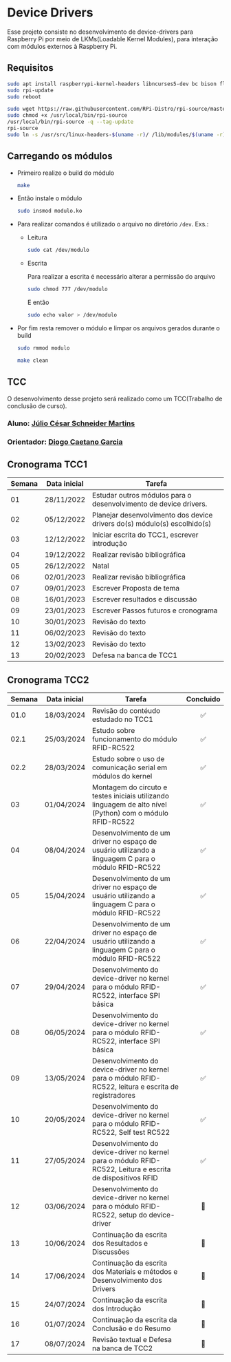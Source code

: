 # Device Drivers

Esse projeto consiste no desenvolvimento de device-drivers para Raspberry Pi por meio de LKMs(Loadable Kernel Modules), para interação com módulos externos à Raspberry Pi.

## Requisitos

```bash
sudo apt install raspberrypi-kernel-headers libncurses5-dev bc bison flex libssl-dev python2 rpi-update
sudo rpi-update
sudo reboot
```

```bash
sudo wget https://raw.githubusercontent.com/RPi-Distro/rpi-source/master/rpi-source -O /usr/local/bin/rpi-source
sudo chmod +x /usr/local/bin/rpi-source
/usr/local/bin/rpi-source -q --tag-update
rpi-source
sudo ln -s /usr/src/linux-headers-$(uname -r)/ /lib/modules/$(uname -r)/build
```

## Carregando os módulos

* Primeiro realize o build do módulo

    ```bash
    make
    ```

* Então instale o módulo

    ```bash
    sudo insmod modulo.ko
    ```

* Para realizar comandos é utilizado
 o arquivo no diretório `/dev`. Exs.:
  * Leitura

    ```bash
    sudo cat /dev/modulo
    ```
  * Escrita

    Para realizar a escrita é necessário alterar a permissão do arquivo

    ```bash
    sudo chmod 777 /dev/modulo
    ```

    E então

    ```bash
    sudo echo valor > /dev/modulo
    ```
* Por fim resta remover o módulo e limpar os arquivos gerados durante o build

    ```bash
    sudo rmmod modulo
    ```

    ```bash
    make clean
    ```

## TCC

O desenvolvimento desse projeto será realizado como um TCC(Trabalho de conclusão de curso).

### Aluno: [Júlio César Schneider Martins](https://github.com/jschneiderm98)
### Orientador: [Diogo Caetano Garcia](https://github.com/DiogoCaetanoGarcia)

## Cronograma TCC1

| Semana | Data inicial | Tarefa |
| - | - | - |
| 01 | 28/11/2022 | Estudar outros módulos para o desenvolvimento de device drivers. |
| 02 | 05/12/2022 | Planejar desenvolvimento dos device drivers do(s) módulo(s) escolhido(s)  |
| 03 | 12/12/2022 | Iniciar escrita do TCC1, escrever introdução |
| 04 | 19/12/2022 | Realizar revisão bibliográfica |
| 05 | 26/12/2022 | Natal |
| 06 | 02/01/2023 | Realizar revisão bibliográfica |
| 07 | 09/01/2023 | Escrever Proposta de tema |
| 08 | 16/01/2023 | Escrever resultados e discussão |
| 09 | 23/01/2023 | Escrever Passos futuros e cronograma |
| 10 | 30/01/2023 | Revisão do texto |
| 11 | 06/02/2023 | Revisão do texto |
| 12 | 13/02/2023 | Revisão do texto |
| 13 | 20/02/2023 | Defesa na banca de TCC1 |

## Cronograma TCC2
| Semana | Data inicial | Tarefa | Concluido |
| - | - | - | - |
| 01.0 | 18/03/2024 | Revisão do contéudo estudado no TCC1 | <center>:white_check_mark:</center> |
| 02.1 | 25/03/2024 | Estudo sobre funcionamento do módulo RFID-RC522 | <center>:white_check_mark:</center> |
| 02.2 | 28/03/2024 | Estudo sobre o uso de comunicação serial em módulos do kernel | <center>:white_check_mark:</center> |
| 03 | 01/04/2024 | Montagem do circuto e testes iniciais utilizando linguagem de alto nível (Python) com o módulo RFID-RC522 | <center>:white_check_mark:</center> |
| 04 | 08/04/2024 | Desenvolvimento de um driver no espaço de usuário utilizando a linguagem C para o módulo RFID-RC522 | <center>:white_check_mark:</center> |
| 05 | 15/04/2024 | Desenvolvimento de um driver no espaço de usuário utilizando a linguagem C para o módulo RFID-RC522 | <center>:white_check_mark:</center> |
| 06 | 22/04/2024 | Desenvolvimento de um driver no espaço de usuário utilizando a linguagem C para o módulo RFID-RC522 | <center>:white_check_mark:</center> |
| 07 | 29/04/2024 | Desenvolvimento do device-driver no kernel para o módulo RFID-RC522, interface SPI básica | <center>:white_check_mark:</center> |
| 08 | 06/05/2024 | Desenvolvimento do device-driver no kernel para o módulo RFID-RC522, interface SPI básica | <center>:white_check_mark:</center> |
| 09 | 13/05/2024 | Desenvolvimento do device-driver no kernel para o módulo RFID-RC522, leitura e escrita de registradores | <center>:white_check_mark:</center> |
| 10 | 20/05/2024 | Desenvolvimento do device-driver no kernel para o módulo RFID-RC522, Self test RC522 | <center>:white_check_mark:</center> |
| 11 | 27/05/2024 | Desenvolvimento do device-driver no kernel para o módulo RFID-RC522, Leitura e escrita de dispositivos RFID | <center>:white_check_mark:</center> |
| 12 | 03/06/2024 | Desenvolvimento do device-driver no kernel para o módulo RFID-RC522, setup do device-driver | <center>:black_square_button:</center> |
| 13 | 10/06/2024 | Continuação da escrita dos Resultados e Discussões |<center>:black_square_button:</center>  |
| 14 | 17/06/2024 | Continuação da escrita dos Materiais e métodos e Desenvolvimento dos Drivers | <center>:black_square_button:</center> |
| 15 | 24/07/2024 | Continuação da escrita dos Introdução | <center>:black_square_button:</center> |
| 16 | 01/07/2024 | Continuação da escrita da Conclusão e do Resumo | <center>:black_square_button:</center> |
| 17 | 08/07/2024 | Revisão textual e Defesa na banca de TCC2 | <center>:black_square_button:</center> |
